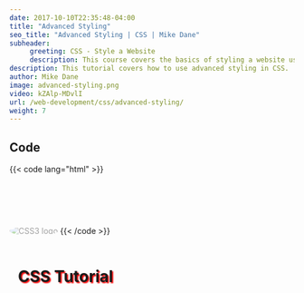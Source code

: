 ```yaml
---
date: 2017-10-10T22:35:48-04:00
title: "Advanced Styling"
seo_title: "Advanced Styling | CSS | Mike Dane"
subheader:
     greeting: CSS - Style a Website
     description: This course covers the basics of styling a website using CSS. Work your way through the videos and we'll teach you everything you need to know to style a basic website!
description: This tutorial covers how to use advanced styling in CSS.
author: Mike Dane
image: advanced-styling.png
video: kZAlp-MDvlI
url: /web-development/css/advanced-styling/
weight: 7
---
```


## Code

{{< code lang="html" >}}
<h1 style="text-shadow: 2px 2px 2px red;  
           position: relative;
           top:125px;
           left:15px">
     CSS Tutorial
</h1>

<img style="opacity:0.4;
            border-radius: 50%;"
     src="logo.jpeg"
     alt="CSS3 logo"
/>
{{< /code >}}
